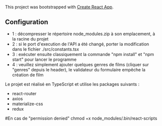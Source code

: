This project was bootstrapped with [Create React App](https://github.com/facebook/create-react-app).

## Configuration

* 1 : décompresser le répertoire node_modules.zip à son emplacement, à la racine du projet
* 2 : si le port d'execution de l'API a été changé, porter la modification dans le fichier ./src/constants.tsx
* 3 : exécuter ensuite classiquement la commande "npm install" et "npm start" pour lancer le programme
* 4 : veuillez simplement ajouter quelques genres de films (cliquer sur "genres" depuis le header), le validateur du formulaire 
empêche la création de film

Le projet est réalisé en TypeScript et utilise les packages suivants :
* react-router
* axios
* materialize-css
* redux

#En cas de "permission denied"
chmod +x node_modules/.bin/react-scripts

